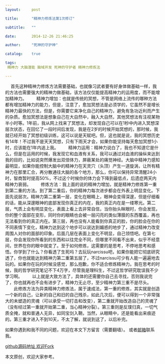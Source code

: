 ```yaml
---
layout:     post

title:      "精神力修炼法第1次修订"

subtitle:   ""

date:       2014-12-26 21:46:25

author:     "死神的守护神"

catalog:    true

tags:
 精神力 大脑潜能 脑域开发 死神的守护者 精神力修炼法

---
```




　  首先这种精神力修炼方法需要基础，也就像习武者要有好身体做基础一样，我的方法也需要强大的精神力做基础，该方法仅仅能提高精神力的运用度，而不能增加精神力。
　　精神力增加：也就是传统的冥想，不管是网络上流传的哪种方法都有增加精神力的能力，但是，注意了，愈加冥想法是必须学的，它虽然不是增长精神力最快的方法，但是，你需要它来净化自己的精神力，避免有急功近利而产生的杂质。愈加冥想法是想象自己在大自然中，融入大自然，其他冥想法有注视某物半小时等。1年前，我从网上找来了冥想法，却发现自己可以在1秒中内进入冥想深层次状态，在回忆了一段时间后发现，我是在2岁的时候开始冥想的，那时候，我就已经开始了冥想初级训练，这可以说是天赋吧。但，这也就是说，我的冥想历史有14年！不过我不是天天冥想，只有下雨天才会，如果你能坚持每天愈加冥想1小时，应该能在1年内追上我。
　　精神力运用：精神力说白了，我也不知道它是什么，但是在运用的时候，我发现它和血液有关系，我可以通过对血液的操纵来达到我的目的，比如说突然爆发出双倍体力，屏蔽某处的痛觉神经。大脑中精神力感知最明显，如果你能控制大脑中的精神力在天灵穴（头顶）产生一道旋涡，让所有精神力在那里汇合，再分散通往大脑的各个地方，那么，你可以保持异常清醒24小时，智商暂时提高50%，不过这个时候你的体力会下降到最低点，后遗症两天内精神力衰弱。
　　修炼方法：我上面的说的精神力增加，就是精神力修炼第一重到第二重的方法。到了第二重后，你的精神力每次进步都会在外表上明显变化。下面先说层次。精神力第二重第一层，变化在眼睛上，眼神会变得深邃，但是仔细看的话，能从深邃眼神的底部发现你真正的内在，我的真正内在是一缕寒光。第二层，气质上会有明显变化，表面上看上去非常自信，当你抬头眯眼时，你会发现，你的整个面部在变形，同时你的眼睛也会被一层闪亮的类似薄膜的东西覆盖，再也无法看到你的真正内在。第三层，再也没有人能看到你真正的脸，你的脸会在你的不同表情下变化，精神力达到这个地步可以说达到媚惑的地步了，通过精神力改变周围人对你的面部的印象。后面几层在表面上变化不明显，自己领悟吧。在第七层，你会发现你所看到的东西和以往完全不同，但哪里不同看不出来，似乎不经意间，世界在你的眼中就变了。至于如何修炼，这需要的是思考，不停地思考和感悟。你学到了什么？你看透了生死吗？去玩玩narcissu吧，如果你能把它彻底研究透了，你也就能达到精神力第二重第五层了，不过narcissu可少有人能一遍遍地去玩的。如果你在玩的时候没感觉，那么抱歉，你不适合修炼精神力。我在思考的时候，我的哲学研究笔记不下4万字，尽管我是理科生，不过这哲学研究耽误我不少学习啊。
　　以上就是大致方法了，具体的还需要你自己去寻找，否则我说完了，你也就再也不会有进步了，精神力无止尽，至少精神力第三重不是尽头。
　　此修炼方法为异类精神力修炼法，属于速成法，第一重的修炼，其实就是创造一个新的自己，让新的自己和旧的自己残杀，如此几次后，便可以得到一个非常强大的未塑造的灵魂（可以承受一切打击和改变），第二重就开始改造自己的灵魂了（没有经过第一重就开始第二重，当心精神分裂）。第三重则是反璞归真，一切气质全掩，就和普通人无异，如同宝剑入鞘，当然，从眼睛中，还是能看出来痕迹的。第三重才进入不到10天，不太了解，就说到这了，以后补完。




如果你遇到和我不同的问题，欢迎在本文下方留言（需要翻墙）。
或者[邮箱](393912540@qq.com)联系我。

[github源码地址  欢迎Fork ](https://github.com/ToBeNumber0/webpack-gulp-angular)   

本文原创，欢迎大家参考。